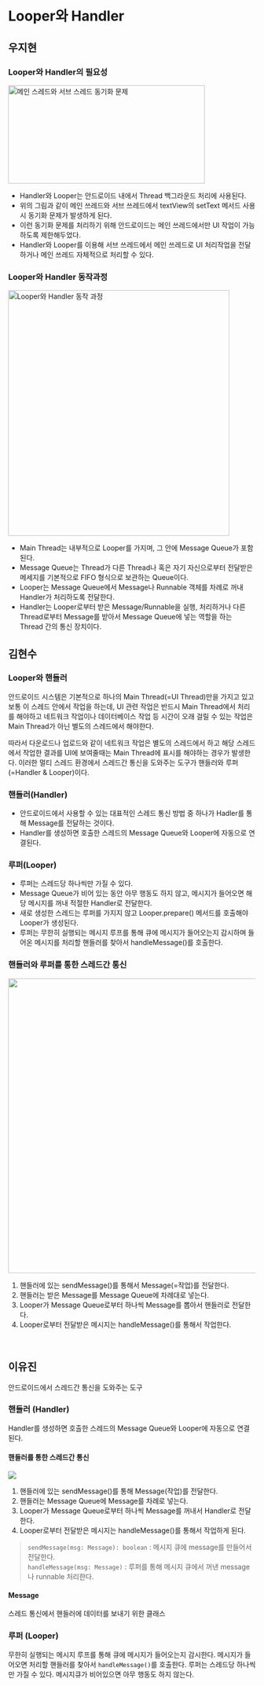 # Looper와 Handler

## 우지현

### Looper와 Handler의 필요성

<img src="https://img1.daumcdn.net/thumb/R1280x0/?scode=mtistory2&fname=https%3A%2F%2Fblog.kakaocdn.net%2Fdn%2FxDe3n%2FbtqEO0ARSld%2Fw9rGCevC0JaX7zFpZ6xMa1%2Fimg.png" alt="메인 스레드와 서브 스레드 동기화 문제" width="400" height="200"/>

- Handler와 Looper는 안드로이드 내에서 Thread 백그라운드 처리에 사용된다.
- 위의 그림과 같이 메인 쓰레드와 서브 쓰레드에서 textView의 setText 메서드 사용시 동기화 문제가 발생하게 된다.
- 이런 동기화 문제를 처리하기 위해 안드로이드는 메인 쓰레드에서만 UI 작업이 가능하도록 제한해두었다.
- Handler와 Looper를 이용해 서브 쓰레드에서 메인 쓰레드로 UI 처리작업을 전달하거나 메인 쓰레드 자체적으로 처리할 수 있다.

### Looper와 Handler 동작과정

<img src="https://media.vlpt.us/images/yeji/post/6bea1286-602e-464b-a4a8-3dfb90ea3bff/Thread-Looper-Handler.png" alt="Looper와 Handler 동작 과정" width="450" height="500"/>

- Main Thread는 내부적으로 Looper를 가지며, 그 안에 Message Queue가 포함된다.
- Message Queue는 Thread가 다른 Thread나 혹은 자기 자신으로부터 전달받은 메세지를 기본적으로 FIFO 형식으로 보관하는 Queue이다.
- Looper는 Message Queue에서 Message나 Runnable 객체를 차례로 꺼내 Handler가 처리하도록 전달한다.
- Handler는 Looper로부터 받은 Message/Runnable을 실행, 처리하거나 다른 Thread로부터 Message를 받아서 Message Queue에 넣는 역할을 하는 Thread 간의 통신 장치이다.

## 김현수

### Looper와 핸들러
안드로이드 시스템은 기본적으로 하나의 Main Thread(=UI Thread)만을 가지고 있고 보통 이 스레드 안에서 작업을 하는데, UI 관련 작업은 반드시 Main Thread에서 처리를 해야하고 네트워크 작업이나 데이터베이스 작업 등 시간이 오래 걸릴 수 있는 작업은 Main Thread가 아닌 별도의 스레드에서 해야한다.

따라서 다운로드나 업로드와 같이 네트워크 작업은 별도의 스레드에서 하고 해당 스레드에서 작업한 결과를 UI에 보여줄때는 Main Thread에 표시를 해야하는 경우가 발생한다. 이러한 멀티 스레드 환경에서 스레드간 통신을 도와주는 도구가 핸들러와 루퍼(=Handler & Looper)이다.

### 핸들러(Handler)

- 안드로이드에서 사용할 수 있는 대표적인 스레드 통신 방법 중 하나가 Hadler를 통해 Message를 전달하는 것이다.
- Handler를 생성하면 호출한 스레드의 Message Queue와 Looper에 자동으로 연결된다.

### 루퍼(Looper)
- 루퍼는 스레드당 하나씩만 가질 수 있다.
- Message Queue가 비어 있는 동안 아무 행동도 하지 않고, 메시지가 들어오면 해당 메시지를 꺼내 적절한 Handler로 전달한다.
- 새로 생성한 스레드는 루퍼를 가지지 않고 Looper.prepare() 메서드를 호출해야 Looper가 생성된다.
- 루퍼는 무한히 실행되는 메시지 루프를 통해 큐에 메시지가 들어오는지 감시하며 들어온 메시지를 처리할 핸들러를 찾아서 handleMessage()를 호출한다.

### 핸들러와 루퍼를 통한 스레드간 통신
<img src="https://miro.medium.com/max/1000/1*cPvR6xzW8oSMhcUCaJNZ4w.png" width="600px">

1. 핸들러에 있는 sendMessage()를 통해서 Message(=작업)를 전달한다.
2. 핸들러는 받은 Message를 Message Queue에 차례대로 넣는다.
3. Looper가 Message Queue로부터 하나씩 Message를 뽑아서 핸들러로 전달한다.
4. Looper로부터 전달받은 메시지는 handleMessage()를 통해서 작업한다.

<br>

## 이유진
안드로이드에서 스레드간 통신을 도와주는 도구

### 핸들러 (Handler)
Handler를 생성하면 호출한 스레드의 Message Queue와 Looper에 자동으로 연결된다.
#### 핸들러를 통한 스레드간 통신
![](https://miro.medium.com/max/1000/1*cPvR6xzW8oSMhcUCaJNZ4w.png)
1. 핸들러에 있는 sendMessage()를 통해 Message(작업)를 전달한다.
2. 핸들러는 Message Queue에 Message를 차례로 넣는다.
3. Looper가 Message Queue로부터 하나씩 Message를 꺼내서 Handler로 전달한다.
4. Looper로부터 전달받은 메시지는 handleMessage()를 통해서 작업하게 된다.

> `sendMessage(msg: Message): boolean` : 메시지 큐에 message를 만들어서 전달한다.  
> `handleMessage(msg: Message)` : 루퍼를 통해 메시지 큐에서 꺼낸 message나 runnable 처리한다.

#### Message
스레드 통신에서 핸들러에 데이터를 보내기 위한 클래스

### 루퍼 (Looper)
무한히 실행되는 메시지 루프를 통해 큐에 메시지가 들어오는지 감시한다. 메시지가 들어오면 처리할 핸들러를 찾아서 `handleMessage()`를 호출한다. 루퍼는 스레드당 하나씩만 가질 수 있다. 메시지큐가 비어있으면 아무 행동도 하지 않는다.

